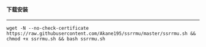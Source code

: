 #### 下载安装
------------
```shell
wget -N --no-check-certificate https://raw.githubusercontent.com/Akane195/ssrrmu/master/ssrrmu.sh && chmod +x ssrrmu.sh && bash ssrrmu.sh
```
